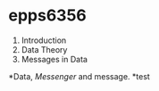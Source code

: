 # epps6356

1. Introduction
2. Data Theory
3. Messages in Data

 *Data, *Messenger* and message.
 *test
